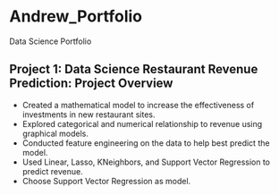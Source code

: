 # Andrew_Portfolio
Data Science Portfolio

## Project 1: Data Science Restaurant Revenue Prediction: Project Overview 
* Created a mathematical model to increase the effectiveness of investments in new restaurant sites.
* Explored categorical and numerical relationship to revenue using graphical models. 
* Conducted feature engineering on the data to help best predict the model. 
* Used Linear, Lasso, KNeighbors, and Support Vector Regression to predict revenue.
* Choose Support Vector Regression as model.
